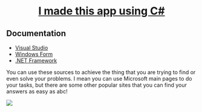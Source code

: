 <a href="https://learn.microsoft.com/en-us/dotnet/csharp/">
  <h1 align="center">
      I made this app using C#
  </h1>
</a>

## Documentation ###
* [Visual Studio](https://flutter.dev/get-started/](https://learn.microsoft.com/en-us/visualstudio/install/install-visual-studio?view=vs-2022))
* [Windows Form](https://flutter.dev/get-started/](https://learn.microsoft.com/en-us/dotnet/desktop/winforms/overview/?view=netdesktop-6.0))
* [.NET Framework](https://flutter.dev/get-started/](https://learn.microsoft.com/en-us/dotnet/desktop/winforms/overview/?view=netdesktop-6.0))

You can use these sources to achieve the thing that you are trying to find or even solve your problems. I mean you can use Microsoft main pages to do your tasks, but there are some other popular sites that you can find your answers as easy as abc!

<img src="https://github.com/DarkCloud9000/Multifunction/blob/master/Picture/Poster.PNG">
